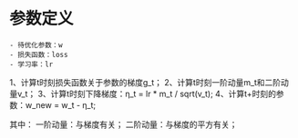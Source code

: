 # 参数定义
    - 待优化参数：w
    - 损失函数：loss
    - 学习率：lr

1、计算t时刻损失函数关于参数的梯度g_t；
2、计算t时刻一阶动量m_t和二阶动量v_t；
3、计算t时刻下降梯度：η_t = lr * m_t / sqrt(v_t);
4、计算t+时刻的参数：w_new = w_t - η_t;

其中：
一阶动量：与梯度有关；
二阶动量：与梯度的平方有关；
